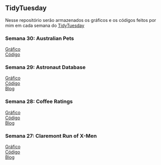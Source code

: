 ## TidyTuesday

Nesse repositório serão armazenados os gráficos e os códigos feitos por mim em cada semana do [TidyTuesday](https://github.com/rfordatascience/tidytuesday/blob/master/README.md)

### Semana 30: Australian Pets

[Gráfico]()  
[Código](https://github.com/pedrodrocha/TidyTuesday/blob/master/21-07-2020_Australian_Pets/code/21-07-2020_Australian_Pets.R)

### Semana 29: Astronaut Database

[Gráfico](https://raw.githubusercontent.com/pedrodrocha/TidyTuesday/master/14-07-2020_Astronaut_database/plot/14-07-2020_Astronaut-Database.png)  
[Código](https://github.com/pedrodrocha/TidyTuesday/blob/master/14-07-2020_Astronaut_database/code/14-07-2020_Astronaut_database.R)  
[Blog](http://pedrodrocha.com/2020-07-16-TidyTuesday_3/)

### Semana 28: Coffee Ratings

[Gráfico](https://raw.githubusercontent.com/pedrodrocha/TidyTuesday/master/07-07-2020_Coffee%20ratings/plot/07-07-2020.gif)  
[Código](https://github.com/pedrodrocha/TidyTuesday/blob/master/07-07-2020_Coffee%20ratings/code/07-07-2020.R)  
[Blog](http://pedrodrocha.com/2020-07-07-TidyTuesday_2/)

### Semana 27: Claremont Run of X-Men

[Gráfico](https://raw.githubusercontent.com/pedrodrocha/TIdyTuesday-pedro_drocha/master/30-06-2020_The_Claremont_Run/graphs/30-06-2020.png?token=APBPDEAKPTG4653OEOA5R227APOMC)  
[Código](https://github.com/pedrodrocha/TIdyTuesday-pedro_drocha/blob/master/30-06-2020_The_Claremont_Run/code/30-06-2020.R)  
[Blog](http://pedrodrocha.com/2020-07-01-TidyTuesday_1/)
